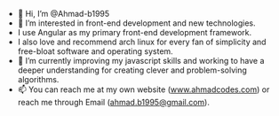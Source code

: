 - 👋 Hi, I’m @Ahmad-b1995
- 👀 I’m interested in front-end development and new technologies.
-   I use Angular as my primary front-end development framework.
-   I also love and recommend arch linux for every fan of simplicity and free-bloat software and operating system.
- 🌱 I’m currently improving my javascript skills and working to have a deeper understanding for creating clever and problem-solving algorithms.
- 📫 You can reach me at my own website (www.ahmadcodes.com) or reach me through Email (ahmad.b1995@gmail.com).
